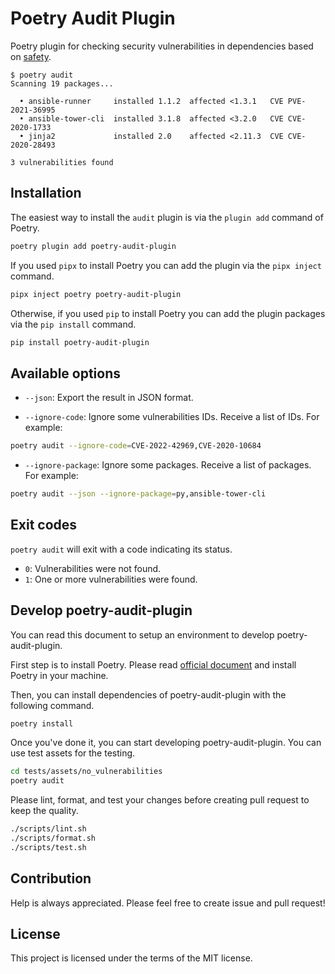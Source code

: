 # Poetry Audit Plugin

Poetry plugin for checking security vulnerabilities in dependencies based on [safety](https://github.com/pyupio/safety).

```
$ poetry audit
Scanning 19 packages...

  • ansible-runner     installed 1.1.2  affected <1.3.1   CVE PVE-2021-36995
  • ansible-tower-cli  installed 3.1.8  affected <3.2.0   CVE CVE-2020-1733 
  • jinja2             installed 2.0    affected <2.11.3  CVE CVE-2020-28493

3 vulnerabilities found
```

## Installation

The easiest way to install the `audit` plugin is via the `plugin add` command of Poetry.

```bash
poetry plugin add poetry-audit-plugin
```

If you used `pipx` to install Poetry you can add the plugin via the `pipx inject` command.

```bash
pipx inject poetry poetry-audit-plugin
```

Otherwise, if you used `pip` to install Poetry you can add the plugin packages via the `pip install` command.

```bash
pip install poetry-audit-plugin
```

## Available options

* `--json`: Export the result in JSON format.

* `--ignore-code`: Ignore some vulnerabilities IDs. Receive a list of IDs. For example:
```bash
poetry audit --ignore-code=CVE-2022-42969,CVE-2020-10684
```

* `--ignore-package`: Ignore some packages. Receive a list of packages. For example:
```bash
poetry audit --json --ignore-package=py,ansible-tower-cli
```
## Exit codes

`poetry audit` will exit with a code indicating its status.

* `0`: Vulnerabilities were not found.
* `1`: One or more vulnerabilities were found.

## Develop poetry-audit-plugin

You can read this document to setup an environment to develop poetry-audit-plugin.

First step is to install Poetry. Please read [official document](https://python-poetry.org/docs/) and install Poetry in your machine.

Then, you can install dependencies of poetry-audit-plugin with the following command.

```sh
poetry install
```

Once you've done it, you can start developing poetry-audit-plugin. You can use test assets for the testing.

```sh
cd tests/assets/no_vulnerabilities
poetry audit
```

Please lint, format, and test your changes before creating pull request to keep the quality.

```sh
./scripts/lint.sh
./scripts/format.sh
./scripts/test.sh
```

## Contribution

Help is always appreciated. Please feel free to create issue and pull request!

## License

This project is licensed under the terms of the MIT license.
